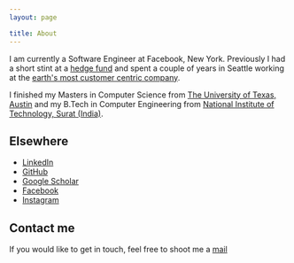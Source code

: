 ```yaml
---
layout: page

title: About
---
```


I am currently a Software Engineer at Facebook, New York. Previously I had a short stint at a <a href='https://www.twosigma.com/'> hedge fund</a> and spent a couple of years in Seattle working at the <a href='http://aws.amazon.com/'> earth's most customer centric company</a>. 


I finished my Masters in Computer Science  from <a href="http://www.cs.utexas.edu/">The University of Texas, Austin</a> and my B.Tech in Computer Engineering from <a href = "http://www.svnit.ac.in/">National Institute of Technology, Surat (India)</a>.


## Elsewhere
- [LinkedIn](https://www.linkedin.com/in/madhuraparikh)
- [GitHub](https://github.com/jdnc)
- [Google Scholar](https://scholar.google.com/citations?user=5Elaw3MAAAAJ&hl=en)
- [Facebook](https://www.facebook.com/profile.php?id=100009787530704)
- [Instagram](https://www.instagram.com/madhuraparikh/) 

## Contact me
If you would like to get in touch, feel free to shoot me a [mail](mailto:madhuraparikh@gmail.com)






